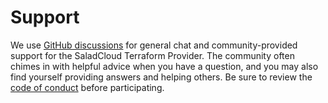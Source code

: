 # Support

We use [GitHub discussions](https://github.com/SaladTechnologies/terraform-provider-saladcloud/discussions) for general chat and community-provided support for the SaladCloud Terraform Provider. The community often chimes in with helpful advice when you have a question, and you may also find yourself providing answers and helping others. Be sure to review the [code of conduct](./CODE_OF_CONDUCT.md) before participating.
